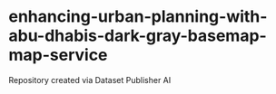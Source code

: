 # enhancing-urban-planning-with-abu-dhabis-dark-gray-basemap-map-service
Repository created via Dataset Publisher AI
